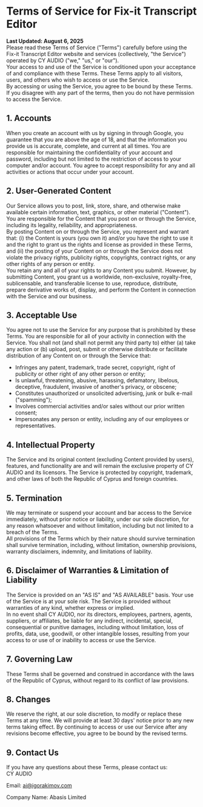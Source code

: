 # **Terms of Service for Fix-it Transcript Editor**

**Last Updated: August 6, 2025**  
Please read these Terms of Service ("Terms") carefully before using the Fix-it Transcript Editor website and services (collectively, "the Service") operated by CY AUDIO ("we," "us," or "our").  
Your access to and use of the Service is conditioned upon your acceptance of and compliance with these Terms. These Terms apply to all visitors, users, and others who wish to access or use the Service.  
By accessing or using the Service, you agree to be bound by these Terms. If you disagree with any part of the terms, then you do not have permission to access the Service.

## **1\. Accounts**

When you create an account with us by signing in through Google, you guarantee that you are above the age of 18, and that the information you provide us is accurate, complete, and current at all times. You are responsible for maintaining the confidentiality of your account and password, including but not limited to the restriction of access to your computer and/or account. You agree to accept responsibility for any and all activities or actions that occur under your account.

## **2\. User-Generated Content**

Our Service allows you to post, link, store, share, and otherwise make available certain information, text, graphics, or other material ("Content"). You are responsible for the Content that you post on or through the Service, including its legality, reliability, and appropriateness.  
By posting Content on or through the Service, you represent and warrant that: (i) the Content is yours (you own it) and/or you have the right to use it and the right to grant us the rights and license as provided in these Terms, and (ii) the posting of your Content on or through the Service does not violate the privacy rights, publicity rights, copyrights, contract rights, or any other rights of any person or entity.  
You retain any and all of your rights to any Content you submit. However, by submitting Content, you grant us a worldwide, non-exclusive, royalty-free, sublicensable, and transferable license to use, reproduce, distribute, prepare derivative works of, display, and perform the Content in connection with the Service and our business.

## **3\. Acceptable Use**

You agree not to use the Service for any purpose that is prohibited by these Terms. You are responsible for all of your activity in connection with the Service. You shall not (and shall not permit any third party to) either (a) take any action or (b) upload, post, submit or otherwise distribute or facilitate distribution of any Content on or through the Service that:

* Infringes any patent, trademark, trade secret, copyright, right of publicity or other right of any other person or entity;  
* Is unlawful, threatening, abusive, harassing, defamatory, libelous, deceptive, fraudulent, invasive of another's privacy, or obscene;  
* Constitutes unauthorized or unsolicited advertising, junk or bulk e-mail ("spamming");  
* Involves commercial activities and/or sales without our prior written consent;  
* Impersonates any person or entity, including any of our employees or representatives.

## **4\. Intellectual Property**

The Service and its original content (excluding Content provided by users), features, and functionality are and will remain the exclusive property of CY AUDIO and its licensors. The Service is protected by copyright, trademark, and other laws of both the Republic of Cyprus and foreign countries.

## **5\. Termination**

We may terminate or suspend your account and bar access to the Service immediately, without prior notice or liability, under our sole discretion, for any reason whatsoever and without limitation, including but not limited to a breach of the Terms.  
All provisions of the Terms which by their nature should survive termination shall survive termination, including, without limitation, ownership provisions, warranty disclaimers, indemnity, and limitations of liability.

## **6\. Disclaimer of Warranties & Limitation of Liability**

The Service is provided on an "AS IS" and "AS AVAILABLE" basis. Your use of the Service is at your sole risk. The Service is provided without warranties of any kind, whether express or implied.  
In no event shall CY AUDIO, nor its directors, employees, partners, agents, suppliers, or affiliates, be liable for any indirect, incidental, special, consequential or punitive damages, including without limitation, loss of profits, data, use, goodwill, or other intangible losses, resulting from your access to or use of or inability to access or use the Service.

## **7\. Governing Law**

These Terms shall be governed and construed in accordance with the laws of the Republic of Cyprus, without regard to its conflict of law provisions.

## **8\. Changes**

We reserve the right, at our sole discretion, to modify or replace these Terms at any time. We will provide at least 30 days' notice prior to any new terms taking effect. By continuing to access or use our Service after any revisions become effective, you agree to be bound by the revised terms.

## **9\. Contact Us**

If you have any questions about these Terms, please contact us:  
CY AUDIO 
 
Email: ai@igorakimov.com

Company Name: Abasis Limited  